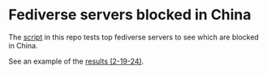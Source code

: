 # Fediverse servers blocked in China

The [script](./test.sh) in this repo tests top fediverse servers to see which are blocked in China.

See an example of the [results (2-19-24)](https://gist.github.com/Eriner/dc1655e1c2f53202a5d5429703be96ad).
